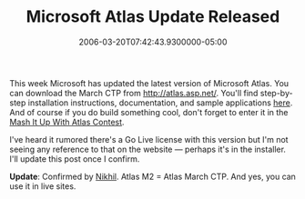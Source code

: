 ﻿---
title: Microsoft Atlas Update Released
date: "2006-03-20T07:42:43.9300000-05:00"
description: This week Microsoft has updated the latest version of Microsoft
featuredImage: img/microsoft-atlas-update-released-featured.png
---

This week Microsoft has updated the latest version of Microsoft Atlas. You can download the March CTP from <http://atlas.asp.net/>. You'll find step-by-step installation instructions, documentation, and sample applications [here](http://atlas.asp.net/default.aspx?tabid=47&subtabid=471). And of course if you do build something cool, don't forget to enter it in the [Mash It Up With Atlas Contest](http://ardalis.com/blogs/ssmith/archive/2006/03/20/Microsoft_Atlas_Contest.aspx).

I've heard it rumored there's a Go Live license with this version but I'm not seeing any reference to that on the website — perhaps it's in the installer. I'll update this post once I confirm.

**Update**: Confirmed by [Nikhil](http://www.nikhilk.net/Entry.aspx?id=112). Atlas M2 = Atlas March CTP. And yes, you can use it in live sites.

